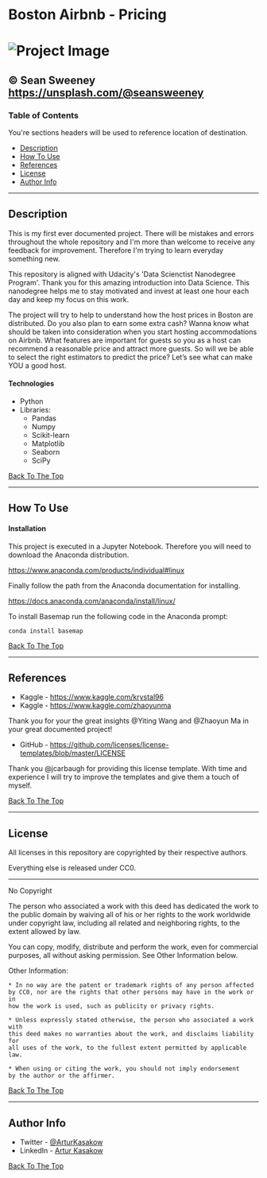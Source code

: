 # Boston Airbnb - Pricing

# ![Project Image](https://unsplash.com/photos/Jx9vpP0TnS8)
© Sean Sweeney https://unsplash.com/@seansweeney
---

### Table of Contents
You're sections headers will be used to reference location of destination.

- [Description](#description)
- [How To Use](#how-to-use)
- [References](#references)
- [License](#license)
- [Author Info](#author-info)

---

## Description

This is my first ever documented project. There will be mistakes and errors throughout the whole 
repository and I'm more than welcome to receive any feedback for improvement. Therefore I'm trying
to learn everyday something new. 

This repository is aligned with Udacity's 'Data Scienctist Nanodegree Program'. Thank you for this amazing introduction
into Data Science. This nanodegree helps me to stay motivated and invest at least one hour each day and keep my focus
on this work.

The project will try to help to understand how the host prices in Boston are distributed. Do you also plan to earn some extra cash? Wanna know what should be taken into consideration when you start hosting accommodations on Airbnb. What features are important for guests so you as a host can recommend a reasonable price and attract more guests. So will we be able to select the right estimators to predict the price? Let’s see what can make YOU a good host.

#### Technologies

- Python
- Libraries:
    - Pandas
    - Numpy
    - Scikit-learn
    - Matplotlib
    - Seaborn
    - SciPy


[Back To The Top](#read-me-template)

---

## How To Use

#### Installation

This project is executed in a Jupyter Notebook.
Therefore you will need to download the Anaconda distribution.

https://www.anaconda.com/products/individual#linux

Finally follow the path from the Anaconda documentation for
installing.

https://docs.anaconda.com/anaconda/install/linux/

To install Basemap run the following code in the Anaconda prompt:

`conda install basemap`

[Back To The Top](#read-me-template)

---

## References

- Kaggle - https://www.kaggle.com/krystal96 
- Kaggle - https://www.kaggle.com/zhaoyunma

Thank you for your the great insights @Yiting Wang and @Zhaoyun Ma in your great documented project!

- GitHub - https://github.com/licenses/license-templates/blob/master/LICENSE

Thank you @jcarbaugh for providing this license template. With time and experience I will try to improve the templates
and give them a touch of myself.

[Back To The Top](#read-me-template)

---

## License

All licenses in this repository are copyrighted by their respective authors.

Everything else is released under CC0.

------------------------------------------------------------------------------

No Copyright

The person who associated a work with this deed has dedicated the work to the
public domain by waiving all of his or her rights to the work worldwide under
copyright law, including all related and neighboring rights,
to the extent allowed by law.

You can copy, modify, distribute and perform the work, even for commercial
purposes, all without asking permission. See Other Information below.

Other Information:

    * In no way are the patent or trademark rights of any person affected
    by CC0, nor are the rights that other persons may have in the work or in
    how the work is used, such as publicity or privacy rights.

    * Unless expressly stated otherwise, the person who associated a work with
    this deed makes no warranties about the work, and disclaims liability for
    all uses of the work, to the fullest extent permitted by applicable law.

    * When using or citing the work, you should not imply endorsement
    by the author or the affirmer.

[Back To The Top](#read-me-template)

---

## Author Info

- Twitter - [@ArturKasakow](https://twitter.com/arturkasakow)
- LinkedIn - [Artur Kasakow](https://https://linkedin.com/in/arturkasakow/)

[Back To The Top](#read-me-template)

